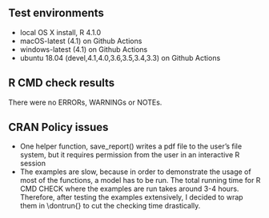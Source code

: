 ## Test environments
* local OS X install, R 4.1.0
* macOS-latest (4.1) on Github Actions
* windows-latest (4.1) on Github Actions
* ubuntu 18.04 (devel,4.1,4.0,3.6,3.5,3.4,3.3) on Github Actions

## R CMD check results
There were no ERRORs, WARNINGs or NOTEs. 

## CRAN Policy issues
* One helper function, save_report() writes a pdf file to the user’s file system, but it requires permission from the user in an interactive R session
* The examples are slow, because in order to demonstrate the usage of most of the functions, a model has to be run. The total running time for R CMD CHECK where the examples are run takes around 3-4 hours. Therefore, after testing the examples extensively, I decided to wrap them in \dontrun{} to cut the checking time drastically.


